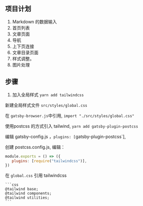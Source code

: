 ## 项目计划

1. Markdown 的数据输入
2. 首页列表
3. 文章页面
4. 导航
5. 上下页连接
6. 文章目录页面
7. 样式调整。
8. 图片处理


## 步骤

1.  加入全局样式
   `yarn add tailwindcss`

   新建全局样式文件 `src/styles/global.css` 

   在 `gatsby-browser.js`中引用, `import "./src/styles/global.css"`
   
   使用postcss 的方式引入 tailwind, `yarn add gatsby-plugin-postcss`

   编辑 gatsby-config.js ，`plugins: [`gatsby-plugin-postcss`],

   创建 postcss.config.js, 编辑：
   
   ```js
   module.exports = () => ({
      plugins: [require("tailwindcss")],
   })
   ```

   在 `global.css` 引用 tailwindcss

    ```css
    @tailwind base;
    @tailwind components;
    @tailwind utilities;
    ```
